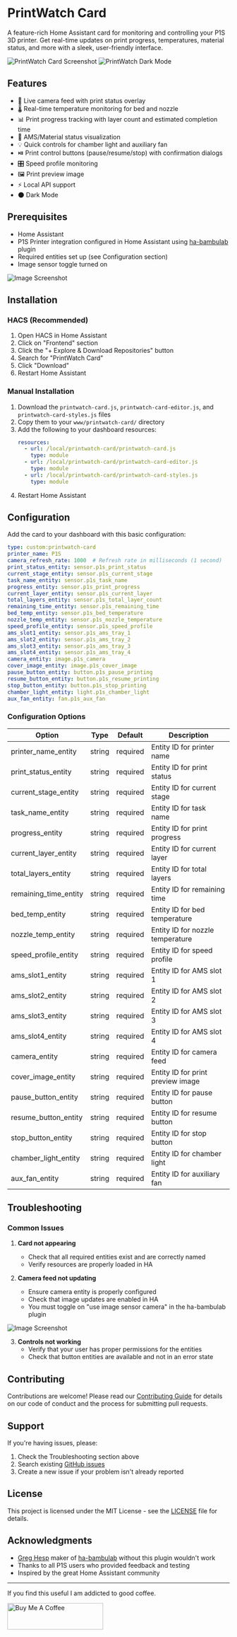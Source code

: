 # PrintWatch Card

A feature-rich Home Assistant card for monitoring and controlling your P1S 3D printer. Get real-time updates on print progress, temperatures, material status, and more with a sleek, user-friendly interface.

![PrintWatch Card Screenshot](assets/printwatch-card.png)
![PrintWatch Dark Mode](assets/dark-mode.png)

## Features

- 🎥 Live camera feed with print status overlay
- 🌡️ Real-time temperature monitoring for bed and nozzle
- 📊 Print progress tracking with layer count and estimated completion time
- 🎨 AMS/Material status visualization
- 💡 Quick controls for chamber light and auxiliary fan
- ⏯️ Print control buttons (pause/resume/stop) with confirmation dialogs
- 🎛️ Speed profile monitoring
- 🖼️ Print preview image
- ⚡ Local API support
- 🌑 Dark Mode

## Prerequisites

- Home Assistant
- P1S Printer integration configured in Home Assistant using [ha-bambulab]((https://github.com/greghesp/ha-bambulab)) plugin
- Required entities set up (see Configuration section)
- Image sensor toggle turned on

![Image Screenshot](assets/image-toggle.png)


## Installation

### HACS (Recommended)

1. Open HACS in Home Assistant
2. Click on "Frontend" section
3. Click the "+ Explore & Download Repositories" button
4. Search for "PrintWatch Card"
5. Click "Download"
6. Restart Home Assistant

### Manual Installation

1. Download the `printwatch-card.js`, `printwatch-card-editor.js`, and `printwatch-card-styles.js` files
2. Copy them to your `www/printwatch-card/` directory
3. Add the following to your dashboard resources:
   ```yaml
   resources:
     - url: /local/printwatch-card/printwatch-card.js
       type: module
     - url: /local/printwatch-card/printwatch-card-editor.js
       type: module
     - url: /local/printwatch-card/printwatch-card-styles.js
       type: module
   ```
4. Restart Home Assistant

## Configuration

Add the card to your dashboard with this basic configuration:

```yaml
type: custom:printwatch-card
printer_name: P1S
camera_refresh_rate: 1000  # Refresh rate in milliseconds (1 second)
print_status_entity: sensor.p1s_print_status
current_stage_entity: sensor.p1s_current_stage
task_name_entity: sensor.p1s_task_name
progress_entity: sensor.p1s_print_progress
current_layer_entity: sensor.p1s_current_layer
total_layers_entity: sensor.p1s_total_layer_count
remaining_time_entity: sensor.p1s_remaining_time
bed_temp_entity: sensor.p1s_bed_temperature
nozzle_temp_entity: sensor.p1s_nozzle_temperature
speed_profile_entity: sensor.p1s_speed_profile
ams_slot1_entity: sensor.p1s_ams_tray_1
ams_slot2_entity: sensor.p1s_ams_tray_2
ams_slot3_entity: sensor.p1s_ams_tray_3
ams_slot4_entity: sensor.p1s_ams_tray_4
camera_entity: image.p1s_camera
cover_image_entity: image.p1s_cover_image
pause_button_entity: button.p1s_pause_printing
resume_button_entity: button.p1s_resume_printing
stop_button_entity: button.p1s_stop_printing
chamber_light_entity: light.p1s_chamber_light
aux_fan_entity: fan.p1s_aux_fan
```

### Configuration Options

| Option | Type | Default | Description |
|--------|------|---------|-------------|
| printer_name_entity | string | required | Entity ID for printer name |
| print_status_entity | string | required | Entity ID for print status |
| current_stage_entity | string | required | Entity ID for current stage |
| task_name_entity | string | required | Entity ID for task name |
| progress_entity | string | required | Entity ID for print progress |
| current_layer_entity | string | required | Entity ID for current layer |
| total_layers_entity | string | required | Entity ID for total layers |
| remaining_time_entity | string | required | Entity ID for remaining time |
| bed_temp_entity | string | required | Entity ID for bed temperature |
| nozzle_temp_entity | string | required | Entity ID for nozzle temperature |
| speed_profile_entity | string | required | Entity ID for speed profile |
| ams_slot1_entity | string | required | Entity ID for AMS slot 1 |
| ams_slot2_entity | string | required | Entity ID for AMS slot 2 |
| ams_slot3_entity | string | required | Entity ID for AMS slot 3 |
| ams_slot4_entity | string | required | Entity ID for AMS slot 4 |
| camera_entity | string | required | Entity ID for camera feed |
| cover_image_entity | string | required | Entity ID for print preview image |
| pause_button_entity | string | required | Entity ID for pause button |
| resume_button_entity | string | required | Entity ID for resume button |
| stop_button_entity | string | required | Entity ID for stop button |
| chamber_light_entity | string | required | Entity ID for chamber light |
| aux_fan_entity | string | required | Entity ID for auxiliary fan |

## Troubleshooting

### Common Issues

1. **Card not appearing**
   - Check that all required entities exist and are correctly named
   - Verify resources are properly loaded in HA

2. **Camera feed not updating**
   - Ensure camera entity is properly configured
   - Check that image updates are enabled in HA
   - You must toggle on "use image sensor camera" in the ha-bambulab plugin

![Image Screenshot](assets/image-toggle.png)

3. **Controls not working**
   - Verify that your user has proper permissions for the entities
   - Check that button entities are available and not in an error state

## Contributing

Contributions are welcome! Please read our [Contributing Guide](CONTRIBUTING.md) for details on our code of conduct and the process for submitting pull requests.

## Support

If you're having issues, please:
1. Check the Troubleshooting section above
2. Search existing [GitHub issues](https://github.com/yourusername/printwatch-card/issues)
3. Create a new issue if your problem isn't already reported

## License

This project is licensed under the MIT License - see the [LICENSE](LICENSE) file for details.

## Acknowledgments

- [Greg Hesp](https://github.com/greghesp/ha-bambulab) maker of [ha-bambulab]((https://github.com/greghesp/ha-bambulab)) without this plugin wouldn't work
- Thanks to all P1S users who provided feedback and testing
- Inspired by the great Home Assistant community

---

If you find this useful I am addicted to good coffee.

<a href="https://www.buymeacoffee.com/drkpxl" target="_blank"><img src="https://cdn.buymeacoffee.com/buttons/v2/default-yellow.png" alt="Buy Me A Coffee" style="height: 60px !important;width: 217px !important;" ></a>
